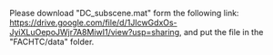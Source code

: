 Please download "DC_subscene.mat" form the following link:
<https://drive.google.com/file/d/1JIcwGdxOs-JyiXLuOepoJWjr7A8MiwI1/view?usp=sharing>, 
and put the file in the "FACHTC/data" folder.
